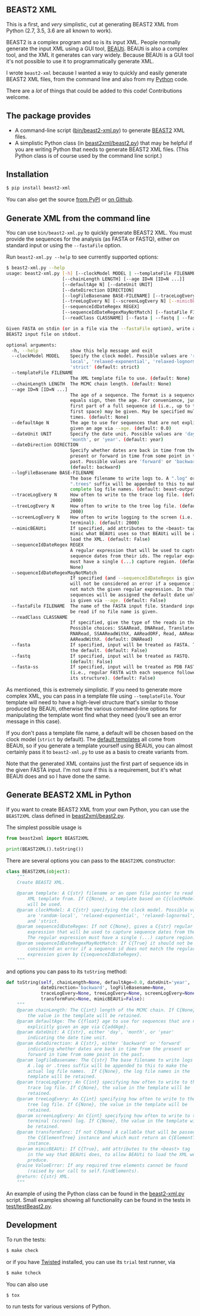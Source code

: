 ## BEAST2 XML

This is a first, and *very* simplistic, cut at generating BEAST2 XML from
Python (2.7, 3.5, 3.6 are all known to work).

BEAST2 is a complex program and so is its input XML.  People normally
generate the input XML using a GUI tool,
[BEAUti](https://www.beast2.org/beauti/). BEAUti is also a complex tool,
and the XML it generates can vary widely. Because BEAUti is a GUI tool it's
not possible to use it to programmatically generate XML.

I wrote `beast2-xml` because I wanted a way to quickly and easily generate
BEAST2 XML files, from the command line and also from my
[Python](https://www.python.org/) code.

There are a *lot* of things that could be added to this code! Contributions
welcome.

## The package provides

* A command-line script ([bin/beast2-xml.py](bin/beast2-xml.py)) to
  generate [BEAST2](http://beast2.org/) XML files.
* A simplistic Python class (in [beast2xml/beast2.py](beast2xml/beast2.py))
  that may be helpful if you are writing Python that needs to generate
  BEAST2 XML files.  (This Python class is of course used by the command
  line script.)

## Installation

```sh
$ pip install beast2-xml
```

You can also get the source
[from PyPI](https://pypi.org/project/beast2-xml/) or
[on Github](https://github.com/acorg/beast2-xml).

## Generate XML from the command line

You can use `bin/beast2-xml.py` to quickly generate BEAST2 XML.  You must
provide the sequences for the analysis (as FASTA or FASTQ), either on
standard input or using the `--fastaFile` option.

Run `beast2-xml.py --help` to see currently supported options:

```sh
$ beast2-xml.py --help
usage: beast2-xml.py [-h] [--clockModel MODEL | --templateFile FILENAME]
                     [--chainLength LENGTH] [--age ID=N [ID=N ...]]
                     [--defaultAge N] [--dateUnit UNIT]
                     [--dateDirection DIRECTION]
                     [--logFileBasename BASE-FILENAME] [--traceLogEvery N]
                     [--treeLogEvery N] [--screenLogEvery N] [--mimicBEAUti]
                     [--sequenceIdDateRegex REGEX]
                     [--sequenceIdDateRegexMayNotMatch] [--fastaFile FILENAME]
                     [--readClass CLASSNAME] [--fasta | --fastq | --fasta-ss]

Given FASTA on stdin (or in a file via the --fastaFile option), write an XML
BEAST2 input file on stdout.

optional arguments:
  -h, --help            show this help message and exit
  --clockModel MODEL    Specify the clock model. Possible values are 'random-
                        local', 'relaxed-exponential', 'relaxed-lognormal', or
                        'strict' (default: strict)
  --templateFile FILENAME
                        The XML template file to use. (default: None)
  --chainLength LENGTH  The MCMC chain length. (default: None)
  --age ID=N [ID=N ...]
                        The age of a sequence. The format is a sequence id, an
                        equals sign, then the age. For convenience, just the
                        first part of a full sequence id (i.e., up to the
                        first space) may be given. May be specified multiple
                        times. (default: None)
  --defaultAge N        The age to use for sequences that are not explicitly
                        given an age via --age. (default: 0.0)
  --dateUnit UNIT       Specify the date unit. Possible values are 'day',
                        'month', or 'year'. (default: year)
  --dateDirection DIRECTION
                        Specify whether dates are back in time from the
                        present or forward in time from some point in the
                        past. Possible values are 'forward' or 'backward'.
                        (default: backward)
  --logFileBasename BASE-FILENAME
                        The base filename to write logs to. A ".log" or
                        ".trees" suffix will be appended to this to make
                        complete log file names. (default: beast-output)
  --traceLogEvery N     How often to write to the trace log file. (default:
                        2000)
  --treeLogEvery N      How often to write to the tree log file. (default:
                        2000)
  --screenLogEvery N    How often to write logging to the screen (i.e.,
                        terminal). (default: 2000)
  --mimicBEAUti         If specified, add attributes to the <beast> tag that
                        mimic what BEAUti uses so that BEAUti will be able to
                        load the XML. (default: False)
  --sequenceIdDateRegex REGEX
                        A regular expression that will be used to capture
                        sequence dates from their ids. The regular expression
                        must have a single (...) capture region. (default:
                        None)
  --sequenceIdDateRegexMayNotMatch
                        If specified (and --sequenceIdDateRegex is given) it
                        will not be considered an error if a sequence id does
                        not match the given regular expression. In that case,
                        sequences will be assigned the default date unless one
                        is given via --age. (default: False)
  --fastaFile FILENAME  The name of the FASTA input file. Standard input will
                        be read if no file name is given.
  --readClass CLASSNAME
                        If specified, give the type of the reads in the input.
                        Possible choices: SSAARead, DNARead, TranslatedRead,
                        RNARead, SSAAReadWithX, AAReadORF, Read, AARead,
                        AAReadWithX. (default: DNARead)
  --fasta               If specified, input will be treated as FASTA. This is
                        the default. (default: False)
  --fastq               If specified, input will be treated as FASTQ.
                        (default: False)
  --fasta-ss            If specified, input will be treated as PDB FASTA
                        (i.e., regular FASTA with each sequence followed by
                        its structure). (default: False)
```

As mentioned, this is extremely simplistic. If you need to generate more
complex XML, you can pass in a template file using `--templateFile`. Your
template will need to have a high-level structure that's similar to those
produced by BEAUti, otherwise the various command-line options for
manipulating the template wont find what they need (you'll see an error
message in this case).

If you don't pass a template file name, a default will be chosen based on
the clock model (`strict` by default).  The [default templates](templates)
all come from BEAUti, so if you generate a template yourself using BEAUti,
you can almost certainly pass it to `beast2-xml.py` to use as a basis to
create variants from.

Note that the generated XML contains just the first part of sequence ids in
the given FASTA input. I'm not sure if this is a requirement, but it's what
BEAUti does and so I have done the same.

## Generate BEAST2 XML in Python

If you want to create BEAST2 XML from your own Python, you can use the
`BEAST2XML` class defined in [beast2xml/beast2.py](beast2xml/beast2.py).

The simplest possible usage is

```python
from beast2xml import BEAST2XML

print(BEAST2XML().toString())
```

There are several options you can pass to the `BEAST2XML` constructor:

```python
class BEAST2XML(object):
    """
    Create BEAST2 XML.

    @param template: A C{str} filename or an open file pointer to read the
        XML template from. If C{None}, a template based on C{clockModel}
        will be used.
    @param clockModel: A C{str} specifying the clock model. Possible values
        are 'random-local', 'relaxed-exponential', 'relaxed-lognormal',
        and 'strict.
    @param sequenceIdDateRegex: If not C{None}, gives a C{str} regular
        expression that will be used to capture sequence dates from their ids.
        The regular expression must have a single (...) capture region.
    @param sequenceIdDateRegexMayNotMatch: If C{True} it should not be
        considered an error if a sequence id does not match the regular
        expression given by C{sequenceIdDateRegex}.
    """
```

and options you can pass to its `toString` method:

```python
def toString(self, chainLength=None, defaultAge=0.0, dateUnit='year',
             dateDirection='backward', logFileBasename=None,
             traceLogEvery=None, treeLogEvery=None, screenLogEvery=None,
             transformFunc=None, mimicBEAUti=False):
    """
    @param chainLength: The C{int} length of the MCMC chain. If C{None},
        the value in the template will be retained.
    @param defaultAge: The C{float} age to use for sequences that are not
        explicitly given an age via C{addAge}.
    @param dateUnit: A C{str}, either 'day', 'month', or 'year'
        indicating the date time unit.
    @param dateDirection: A C{str}, either 'backward' or 'forward'
        indicating whether dates are back in time from the present or
        forward in time from some point in the past.
    @param logFileBasename: The C{str} The base filename to write logs to.
        A .log or .trees suffix will be appended to this to make the
        actual log file names.  If C{None}, the log file names in the
        template will be retained.
    @param traceLogEvery: An C{int} specifying how often to write to the
        trace log file. If C{None}, the value in the template will be
        retained.
    @param treeLogEvery: An C{int} specifying how often to write to the
        tree log file. If C{None}, the value in the template will be
        retained.
    @param screenLogEvery: An C{int} specifying how often to write to the
        terminal (screen) log. If C{None}, the value in the template will
        be retained.
    @param transformFunc: If not C{None} A callable that will be passed
        the C{ElementTree} instance and which must return an C{ElementTree}
        instance.
    @param mimicBEAUti: If C{True}, add attributes to the <beast> tag
        in the way that BEAUti does, to allow BEAUti to load the XML we
        produce.
    @raise ValueError: If any required tree elements cannot be found
        (raised by our call to self.findElements).
    @return: C{str} XML.
    """
```

An example of using the Python class can be found in the
[beast2-xml.py](bin/beast2-xml.py) script.  Small examples showing all
functionality can be found in the tests in
[test/testBeast2.py](test/testBeast2.py).

## Development

To run the tests:

```sh
$ make check
```

or if you have [Twisted](https://twistedmatrix.com/trac/) installed, you
can use its `trial` test runner, via

```sh
$ make tcheck
```

You can also use

```sh
$ tox
```

to run tests for various versions of Python.
